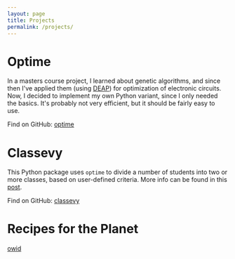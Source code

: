 ```yaml
---
layout: page
title: Projects
permalink: /projects/
---
```

# Optime
In a masters course project, I learned about genetic algorithms, and since then I've applied
them (using [DEAP]) for optimization of electronic circuits. Now, I decided to implement my
own Python variant, since I only needed the basics. It's probably not very efficient, but it should
be fairly easy to use.

Find on GitHub: [optime]

# Classevy
This Python package uses `optime` to divide a number of students into two or more classes,
based on user-defined criteria. More info can be found in this [post][classevy-post].

Find on GitHub: [classevy]

# Recipes for the Planet
[owid]

[deap]: https://deap.readthedocs.io/en/master/
[optime]: https://github.com/mtyt/optime
[classevy]: https://github.com/mtyt/classevy
[classevy-post]: /classevy-post/
[owid]: https://colab.research.google.com/github/mtyt/optime/blob/main/examples/Recipes_for_the_planet.ipynb